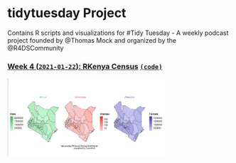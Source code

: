 # tidytuesday Project
Contains R scripts and visualizations for #Tidy Tuesday - A weekly podcast project founded by @Thomas Mock and organized by the @R4DSCommunity

### [**Week 4 (`2021-01-22`): RKenya Census**](https://github.com/Caren-Koli/tidytuesday_challenge/tree/master/week4) [`(code)`](https://github.com/Caren-Koli/tidytuesday_challenge/blob/master/week4/Week%204_rKenyaCensus.R) 

<img src="https://github.com/Caren-Koli/tidytuesday_challenge/blob/master/week4/week4_rkenyacensus.JPG" width="70%">
